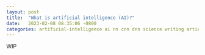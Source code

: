 ```yaml
---
layout: post
title:  "What is artificial intelligence (AI)?"
date:   2023-02-08 08:35:06 -0800
categories: artificial-intelligence ai nn cnn dnn science writing article
---
```


WIP 

